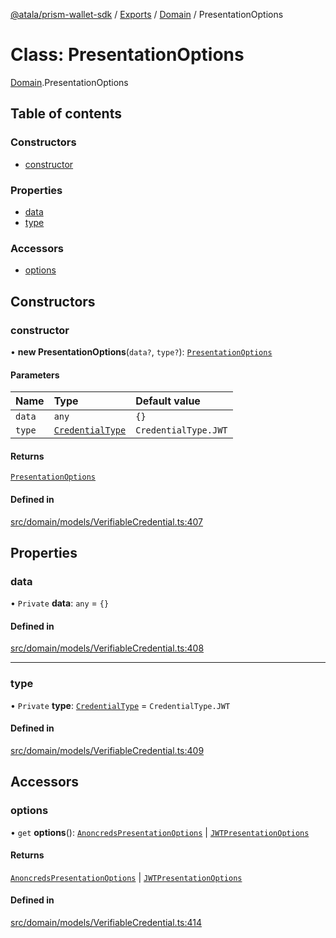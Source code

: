[@atala/prism-wallet-sdk](../README.md) / [Exports](../modules.md) / [Domain](../modules/Domain.md) / PresentationOptions

# Class: PresentationOptions

[Domain](../modules/Domain.md).PresentationOptions

## Table of contents

### Constructors

- [constructor](Domain.PresentationOptions.md#constructor)

### Properties

- [data](Domain.PresentationOptions.md#data)
- [type](Domain.PresentationOptions.md#type)

### Accessors

- [options](Domain.PresentationOptions.md#options)

## Constructors

### constructor

• **new PresentationOptions**(`data?`, `type?`): [`PresentationOptions`](Domain.PresentationOptions.md)

#### Parameters

| Name | Type | Default value |
| :------ | :------ | :------ |
| `data` | `any` | `{}` |
| `type` | [`CredentialType`](../enums/Domain.CredentialType.md) | `CredentialType.JWT` |

#### Returns

[`PresentationOptions`](Domain.PresentationOptions.md)

#### Defined in

[src/domain/models/VerifiableCredential.ts:407](https://github.com/input-output-hk/atala-prism-wallet-sdk-ts/blob/1ffdae52df023bad4ba1a76cf6d76793dfc29b80/src/domain/models/VerifiableCredential.ts#L407)

## Properties

### data

• `Private` **data**: `any` = `{}`

#### Defined in

[src/domain/models/VerifiableCredential.ts:408](https://github.com/input-output-hk/atala-prism-wallet-sdk-ts/blob/1ffdae52df023bad4ba1a76cf6d76793dfc29b80/src/domain/models/VerifiableCredential.ts#L408)

___

### type

• `Private` **type**: [`CredentialType`](../enums/Domain.CredentialType.md) = `CredentialType.JWT`

#### Defined in

[src/domain/models/VerifiableCredential.ts:409](https://github.com/input-output-hk/atala-prism-wallet-sdk-ts/blob/1ffdae52df023bad4ba1a76cf6d76793dfc29b80/src/domain/models/VerifiableCredential.ts#L409)

## Accessors

### options

• `get` **options**(): [`AnoncredsPresentationOptions`](Domain.AnoncredsPresentationOptions.md) \| [`JWTPresentationOptions`](Domain.JWTPresentationOptions.md)

#### Returns

[`AnoncredsPresentationOptions`](Domain.AnoncredsPresentationOptions.md) \| [`JWTPresentationOptions`](Domain.JWTPresentationOptions.md)

#### Defined in

[src/domain/models/VerifiableCredential.ts:414](https://github.com/input-output-hk/atala-prism-wallet-sdk-ts/blob/1ffdae52df023bad4ba1a76cf6d76793dfc29b80/src/domain/models/VerifiableCredential.ts#L414)

